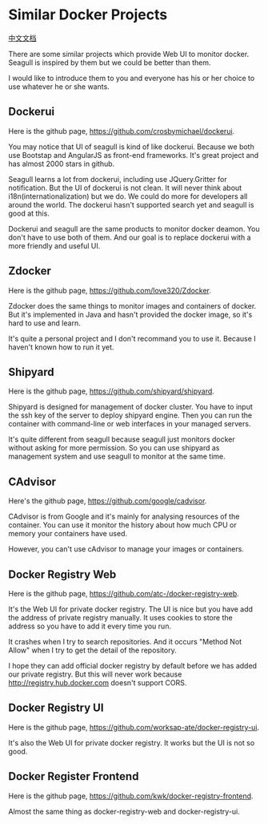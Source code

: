
# Similar Docker Projects

[中文文档](2014-10-13-similar-docker-projects-zh.md)

There are some similar projects which provide Web UI to monitor docker. Seagull is inspired by them but we could be better than them.

I would like to introduce them to you and everyone has his or her choice to use whatever he or she wants.

## Dockerui

Here is the github page, <https://github.com/crosbymichael/dockerui>.

You may notice that UI of seagull is kind of like dockerui. Because we both use Bootstap and AngularJS as front-end frameworks. It's great project and has almost 2000 stars in github.

Seagull learns a lot from dockerui, including use JQuery.Gritter for notification. But the UI of dockerui is not clean. It will never think about i18n(internationalization) but we do. We could do more for developers all around the world. The dockerui hasn't supported search yet and seagull is good at this.

Dockerui and seagull are the same products to monitor docker deamon. You don't have to use both of them. And our goal is to replace dockerui with a more friendly and useful UI.

## Zdocker

Here is the github page, <https://github.com/love320/Zdocker>.

Zdocker does the same things to monitor images and containers of docker. But it's implemented in Java and hasn't provided the docker image, so it's hard to use and learn.

It's quite a personal project and I don't recommand you to use it. Because I haven't known how to run it yet.

## Shipyard

Here is the github page, <https://github.com/shipyard/shipyard>.

Shipyard is designed for management of docker cluster. You have to input the ssh key of the server to deploy shipyard engine. Then you can run the container with command-line or web interfaces in your managed servers.

It's quite different from seagull because seagull just monitors docker without asking for more permission. So you can use shipyard as management system and use seagull to monitor at the same time.

## CAdvisor

Here's the github page, <https://github.com/google/cadvisor>.

CAdvisor is from Google and it's mainly for analysing resources of the container. You can use it monitor the history about how much CPU or memory your containers have used.

However, you can't use cAdvisor to manage your images or containers.

## Docker Registry Web

Here is the github page, <https://github.com/atc-/docker-registry-web>.

It's the Web UI for private docker registry. The UI is nice but you have add the address of private registry manually. It uses cookies to store the address so you have to add it every time you run.

It crashes when I try to search repositories. And it occurs "Method Not Allow" when I try to get the detail of the repository.

I hope they can add official docker registry by default before we has added our private registry. But this will never work because <http://registry.hub.docker.com> doesn't support CORS.

## Docker Registry UI

Here is the github page, <https://github.com/worksap-ate/docker-registry-ui>.

It's also the Web UI for private docker registry. It works but the UI is not so good.

## Docker Register Frontend

Here is the github page, <https://github.com/kwk/docker-registry-frontend>.

Almost the same thing as docker-registry-web and docker-registry-ui.
